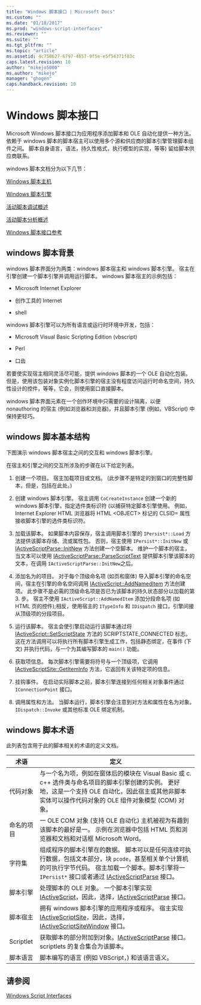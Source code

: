 ```yaml
---
title: "Windows 脚本接口 | Microsoft Docs"
ms.custom: ""
ms.date: "01/18/2017"
ms.prod: "windows-script-interfaces"
ms.reviewer: ""
ms.suite: ""
ms.tgt_pltfrm: ""
ms.topic: "article"
ms.assetid: 4c750627-6797-4857-9f5e-e5f54371f83c
caps.latest.revision: 10
author: "mikejo5000"
ms.author: "mikejo"
manager: "ghogen"
caps.handback.revision: 10
---
```

# Windows 脚本接口
Microsoft Windows 脚本接口为应用程序添加脚本和 OLE 自动化提供一种方法。  依赖于 windows 脚本的脚本宿主可以使用多个源和供应商的脚本引擎管理脚本组件之间。  脚本自身语言，语法，持久性格式，执行模型的实现，等等\) 留给脚本供应商联系。  
  
 windows 脚本文档分为以下几节：  
  
 [Windows 脚本主机](../winscript/windows-script-hosts.md)  
  
 [Windows 脚本引擎](../winscript/windows-script-engines.md)  
  
 [活动脚本调试概述](../winscript/active-script-debugging-overview.md)  
  
 [活动脚本分析概述](../winscript/active-script-profiling-overview.md)  
  
 [Windows 脚本接口参考](../winscript/reference/windows-script-interfaces-reference.md)  
  
## windows 脚本背景  
 windows 脚本界面分为两类：windows 脚本宿主和 windows 脚本引擎。  宿主在引擎创建一个脚本引擎并调用运行脚本。  windows 脚本宿主的示例包括：  
  
-   Microsoft Internet Explorer  
  
-   创作工具的 Internet  
  
-   shell  
  
 windows 脚本引擎可以为所有语言或运行时环境中开发，包括：  
  
-   Microsoft Visual Basic Scripting Edition \(vbscript\)  
  
-   Perl  
  
-   口齿  
  
 若要使实现宿主相同灵活尽可能，提供 windows 脚本的一个 OLE 自动化包装。  但是，使用该包装对象实例化脚本引擎的宿主没有程度访问运行时命名空间，持久性设计的控件，等等，它会，则使用窗口直接脚本。  
  
 windows 脚本界面元素在一个创作环境中只需要的设计隔离，以便 nonauthoring 的宿主 \(例如浏览器和浏览器\)，并且脚本引擎 \(例如，VBScript\) 中保持更轻巧。  
  
## windows 脚本基本结构  
 下图演示 windows 脚本宿主之间的交互和 windows 脚本引擎。  
  
 在宿主和引擎之间的交互所涉及的步骤在以下给定列表。  
  
1.  创建一个项目。  宿主加载项目或文档。  \(此步骤不是特定的到窗口的完整性脚本，但是，包括在此处。\)  
  
2.  创建 windows 脚本引擎。  宿主调用 `CoCreateInstance` 创建一个新的 windows 脚本引擎，指定选件类标识符 \(以捕获特定脚本引擎使用。  例如，Internet Explorer HTML 浏览器将 HTML \<OBJECT\> 标记的 CLSID\= 属性接收脚本引擎的选件类标识符。  
  
3.  加载该脚本。  如果脚本内容保存，宿主调用脚本引擎的 `IPersist*::Load` 方法提供该脚本存储、流或属性包。  否则，宿主使用 `IPersist*::InitNew` 或 [IActiveScriptParse::InitNew](../winscript/reference/iactivescriptparse-initnew.md) 方法创建一个空脚本。  维护一个脚本的宿主，当文本可以使用 [IActiveScriptParse::ParseScriptText](../winscript/reference/iactivescriptparse-parsescripttext.md) 提供脚本引擎该脚本的文本，在调用 `IActiveScriptParse::InitNew`之后。  
  
4.  添加名为的项目。  对于每个顶级命名项 \(如页和窗体\) 导入脚本引擎的命名空间，宿主在引擎的命名空间调用 [IActiveScript::AddNamedItem](../winscript/reference/iactivescript-addnameditem.md) 方法创建项。  此步骤不是必需的顶级命名项是否已为该脚本的持久状态部分以加载的第 3. 步。  宿主不使用 `IActiveScript::AddNamedItem` 添加分段命名项 \(如 HTML 页的控件\);相反，使用宿主的 `ITypeInfo` 和 `IDispatch` 接口，引擎间接从顶级项的分段项目。  
  
5.  运行该脚本。  宿主会使引擎启动运行该脚本通过将 [IActiveScript::SetScriptState](../winscript/reference/iactivescript-setscriptstate.md) 方法的 SCRIPTSTATE\_CONNECTED 标志。  这在方法调用可以将执行所有脚本引擎生成工作，包括静态绑定，在事件 \(下文\) 并执行代码，与一个为其编写脚本的 `main()` 功能。  
  
6.  获取项信息。  每次脚本引擎需要将符号与一个顶级项，它调用 [IActiveScriptSite::GetItemInfo](../winscript/reference/iactivescriptsite-getiteminfo.md) 方法，它返回有关该特定项的信息。  
  
7.  挂钩事件。  在启动实际脚本之前，脚本引擎连接到任何相关对象事件通过 `IConnectionPoint` 接口。  
  
8.  调用属性和方法。  当脚本运行，脚本引擎会注意到对方法和属性在名为对象。`IDispatch::Invoke` 或其他标准 OLE 绑定机制。  
  
## windows 脚本术语  
 此列表包含用于此的脚本相关的术语的定义文档。  
  
|术语|定义|  
|--------|--------|  
|代码对象|与一个名为项，例如在窗体后的模块在 Visual Basic 或 c. c\+\+ 选件类与命名项目的脚本引擎创建的实例。  更好地，这是一个支持 OLE 自动化，因此宿主或其他非脚本实体可以操作代码对象的 OLE 组件对象模型 \(COM\) 对象。|  
|命名的项目|一 OLE COM 对象 \(支持 OLE 自动化\) 主机被视为有趣到该脚本的最好是一。  示例在浏览器中包括 HTML 页和浏览器和文档和对话框 Microsoft Word。|  
|字符集|组成程序的脚本引擎在的数据。  脚本可以是任何连续可执行数据，包括文本部分，块 `pcode`，甚至相关单个计算机的可执行字节代码。  宿主加载一个脚本。脚本引擎将一 `IPersist*` 接口或者通过 [IActiveScriptParse](../winscript/reference/iactivescriptparse.md) 接口。|  
|脚本引擎|处理脚本的 OLE 对象。  一个脚本引擎实现 [IActiveScript](../winscript/reference/iactivescript.md)，因此，选择，[IActiveScriptParse](../winscript/reference/iactivescriptparse.md) 接口。|  
|脚本宿主|拥有 windows 脚本引擎的应用程序或程序。  宿主实现 [IActiveScriptSite](../winscript/reference/iactivescriptsite.md)，因此，选择，[IActiveScriptSiteWindow](../winscript/reference/iactivescriptsitewindow.md) 接口。|  
|Scriptlet|获取脚本的部分附加到对象。[IActiveScriptParse](../winscript/reference/iactivescriptparse.md) 接口。  scriptlets 的复合集合为该脚本。|  
|脚本语言|脚本编写的语言 \(例如 VBScript，\) 和该语言语义。|  
  
## 请参阅  
 [Windows Script Interfaces](../winscript/windows-script-interfaces.md)